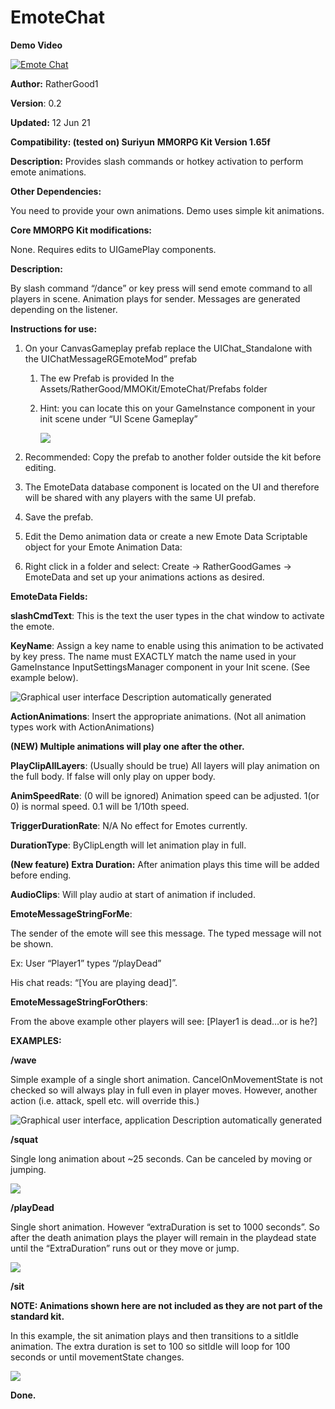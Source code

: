 # EmoteChat


**Demo Video**

[![Emote Chat](media/3dae21cdc03a875b06937f7529b4aedf.jpeg)](https://youtu.be/E2ZnmYjW9Pk)

**Author:** RatherGood1

**Version**: 0.2

**Updated:** 12 Jun 21

**Compatibility: (tested on) Suriyun** **MMORPG Kit Version 1.65f**

**Description:** Provides slash commands or hotkey activation to perform emote
animations.

**Other Dependencies:**

You need to provide your own animations. Demo uses simple kit animations.

**Core MMORPG Kit modifications:**

None. Requires edits to UIGamePlay components.

**Description:**

By slash command “/dance” or key press will send emote command to all players in
scene. Animation plays for sender. Messages are generated depending on the
listener.

**Instructions for use:**

1.  On your CanvasGameplay prefab replace the UIChat_Standalone with the
    UIChatMessageRGEmoteMod” prefab

    1.  The ew Prefab is provided In the
        Assets/RatherGood/MMOKit/EmoteChat/Prefabs folder

    2.  Hint: you can locate this on your GameInstance component in your init
        scene under “UI Scene Gameplay”

        ![](media/fcfee0744d595cd2c025e53dac7237b0.png)

2.  Recommended: Copy the prefab to another folder outside the kit before
    editing.

3.  The EmoteData database component is located on the UI and therefore will be
    shared with any players with the same UI prefab.

4.  Save the prefab.

5.  Edit the Demo animation data or create a new Emote Data Scriptable object
    for your Emote Animation Data:

6.  Right click in a folder and select: Create -\> RatherGoodGames -\> EmoteData
    and set up your animations actions as desired.

**EmoteData Fields:**

**slashCmdText**: This is the text the user types in the chat window to activate
the emote.

**KeyName**: Assign a key name to enable using this animation to be activated by
key press. The name must EXACTLY match the name used in your GameInstance
InputSettingsManager component in your Init scene. (See example below).

![Graphical user interface Description automatically
generated](media/b2c8fe66a89a3ad081df1f9ef1107205.png)

**ActionAnimations**: Insert the appropriate animations. (Not all animation
types work with ActionAnimations)

**(NEW) Multiple animations will play one after the other.**

**PlayClipAllLayers**: (Usually should be true) All layers will play animation
on the full body. If false will only play on upper body.

**AnimSpeedRate**: (0 will be ignored) Animation speed can be adjusted. 1(or 0)
is normal speed. 0.1 will be 1/10th speed.

**TriggerDurationRate**: N/A No effect for Emotes currently.

**DurationType**: ByClipLength will let animation play in full.

**(New feature) Extra Duration:** After animation plays this time will be added
before ending.

**AudioClips**: Will play audio at start of animation if included.

**EmoteMessageStringForMe**:

The sender of the emote will see this message. The typed message will not be
shown.

Ex: User “Player1” types “/playDead”

His chat reads: “[You are playing dead]”.

**EmoteMessageStringForOthers**:

From the above example other players will see: [Player1 is dead…or is he?]

**EXAMPLES:**

**/wave**

Simple example of a single short animation. CancelOnMovementState is not checked
so will always play in full even in player moves. However, another action (i.e.
attack, spell etc. will override this.)

![Graphical user interface, application Description automatically
generated](media/b065d356dcacb36e050e180700281705.png)

**/squat**

Single long animation about \~25 seconds. Can be canceled by moving or jumping.

![](media/e5fa2f68656968f7f760d110d1b11f3d.png)

**/playDead**

Single short animation. However “extraDuration is set to 1000 seconds”. So after
the death animation plays the player will remain in the playdead state until the
“ExtraDuration” runs out or they move or jump.

![](media/4cc4ff6627fbb12060924985431b65bb.png)

**/sit**

**NOTE: Animations shown here are not included as they are not part of the
standard kit.**

In this example, the sit animation plays and then transitions to a sitIdle
animation. The extra duration is set to 100 so sitIdle will loop for 100 seconds
or until movementState changes.

![](media/7ede00f06c8e644eb9899118f91d5ec0.png)

**Done.**


